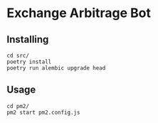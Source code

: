 # Exchange Arbitrage Bot

## Installing
```
cd src/
poetry install
poetry run alembic upgrade head
```

## Usage
```
cd pm2/
pm2 start pm2.config.js
```